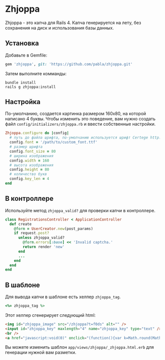 # Zhjoppa

Zhjoppa - это капча для Rails 4. Капча генерируется на лету, без сохранения на диск и использования базы данных.

## Установка

Добавьте в Gemfile:

```ruby
gem 'zhjoppa', git: 'https://github.com/pabla/zhjoppa.git'
```

Затем выполните комманды:

```console
bundle install
rails g zhjoppa:install
```

## Настройка

По-умолчанию, создается картинка размером 160x80, на которой написано 4 буквы.
Чтобы изменить это поведение, вам нужно создать файл `config/initializers/zhjoppa.rb` и ввести собственные настройки.

```ruby
Zhjoppa.configure do |config|
  # путь до файла шрифта, по-умолчанию используется шрифт Certege http://openfontlibrary.org/en/font/certege-italic
  config.font = '/path/to/custom_font.ttf'
  # размер шрифта
  config.font_size = 80
  # ширина изображения
  config.width = 160
  # высота изображения
  config.height = 80
  # количество букв
  config.key_len = 4
end
```

## В контроллере

Используйте метод `zhjoppa_valid?` для проверки капчи в контроллере.

```ruby
class RegistrationsController < ApplicationController
  def create
    @form = UserCreator.new(post_params)
    if request.post?
      unless zhjoppa_valid?
        @form.errors[:base] << 'Invalid captcha.'
        return render 'new'
      end
      ...
    end
  end
end
```

## В шаблоне

Для вывода капчи в шаблоне есть хелпер `zhjoppa_tag`.

```ruby
<%= zhjoppa_tag %>
```

Этот хелпер сгенерирует следующий html:

```html
<img id="zhjoppa_image" src="/zhjoppa?t=f0ds" alt="" />
<input id="zhjoppa_key" maxlength="4" name="zhjoppa_key" type="text" />
<br />
<a href="javascript:void(0)" onclick="(function(){var k=Math.round(Math.random()*1000000).toString(36);var i=document.getElementById('zhjoppa_image');i.src=i.src.replace(/\?t=\w+/,'?t='+k)})()">Change image</a>
```

Вы можете изменить шаблон `app/views/zhjoppa/_zhjoppa.html.erb` для генерации нужной вам разметки.
